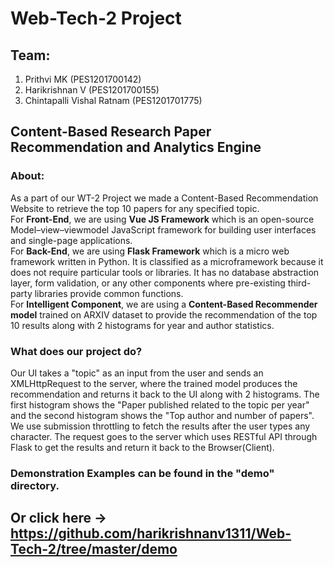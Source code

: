 # Web-Tech-2 Project

## Team:
1. Prithvi MK         (PES1201700142)
2. Harikrishnan V     (PES1201700155)
3. Chintapalli Vishal Ratnam   (PES1201701775)
## Content-Based Research Paper Recommendation and Analytics Engine

### About:

As a part of our WT-2 Project we made a Content-Based Recommendation Website to retrieve the top 10 papers for any specified topic.
<br>For <b>Front-End</b>, we are using <b>Vue JS Framework</b> which is an open-source Model–view–viewmodel JavaScript framework for building user
interfaces and single-page applications.
<br>For <b>Back-End</b>, we are using <b>Flask Framework</b> which is a micro web framework written in Python. It is classified as a microframework
because it does not require particular tools or libraries. It has no database abstraction layer, form validation, or any other components where 
pre-existing third-party libraries provide common functions.
<br>For <b>Intelligent Component</b>, we are using a <b>Content-Based Recommender model</b> trained on ARXIV dataset to provide the recommendation
of the top 10 results along with 2 histograms for year and author statistics.

### What does our project do?

Our UI takes a "topic" as an input from the user and sends an XMLHttpRequest to the server, where the trained model produces the recommendation 
and returns it back to the UI along with 2 histograms. The first histogram shows the "Paper published related to the topic per year" and the 
second histogram shows the "Top author and number of papers".
<br>
We use submission throttling to fetch the results after the user types any character. The request goes to the server which uses RESTful API
through Flask to get the results and return it back to the Browser(Client).
<br>

### Demonstration Examples can be found in the "demo" directory.
## Or click here -> https://github.com/harikrishnanv1311/Web-Tech-2/tree/master/demo
